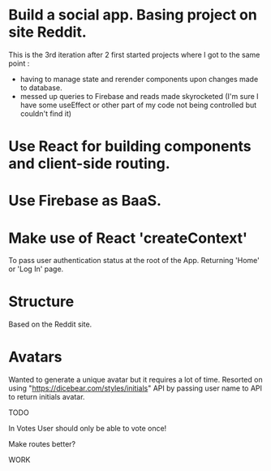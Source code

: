 # Build a social app. Basing project on site Reddit.
This is the 3rd iteration after 2 first started projects where I got to the same point :
- having to manage state and rerender components upon changes made to database.
- messed up queries to Firebase and reads made skyrocketed (I'm sure I have some useEffect or other part of my code not being controlled but couldn't find it)

# Use React for building components and client-side routing.

# Use Firebase as BaaS.

# Make use of React 'createContext' 
To pass user authentication status at the root of the App. Returning 'Home' or 'Log In' page.

# Structure
Based on the Reddit site.

# Avatars
Wanted to generate a unique avatar but it requires a lot of time.
Resorted on using "https://dicebear.com/styles/initials" API by passing user name to API to return initials avatar.

TODO

In Votes 
User should only be able to vote once!

Make routes better?

WORK